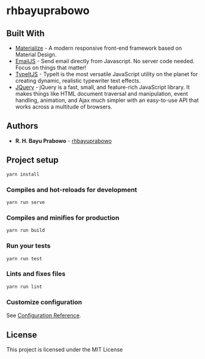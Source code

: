 # rhbayuprabowo

## Built With

* [Materialize](http://materializecss.com/) - A modern responsive front-end framework based on Material Design.
* [EmailJS](https://www.emailjs.com/) - Send email directly from Javascript. No server code needed. Focus on things that matter!
* [TypeItJS](https://typeitjs.com/) - TypeIt is the most versatile JavaScript utility on the planet for creating dynamic, realistic typewriter text effects.
* [JQuery](https://jquery.com/) - jQuery is a fast, small, and feature-rich JavaScript library. It makes things like HTML document traversal and manipulation, event handling, animation, and Ajax much simpler with an easy-to-use API that works across a multitude of browsers. 

## Authors

* **R. H. Bayu Prabowo** - [rhbayuprabowo](https://github.com/rhbayuprabowo)

## Project setup
```
yarn install
```

### Compiles and hot-reloads for development
```
yarn run serve
```

### Compiles and minifies for production
```
yarn run build
```

### Run your tests
```
yarn run test
```

### Lints and fixes files
```
yarn run lint
```

### Customize configuration
See [Configuration Reference](https://cli.vuejs.org/config/).


## License

This project is licensed under the MIT License